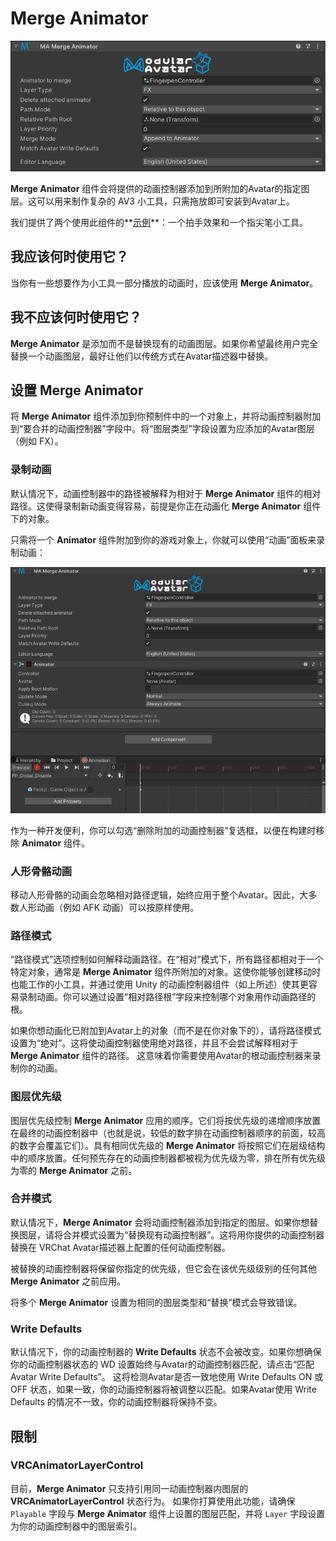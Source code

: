 ﻿# Merge Animator

![Merge Animator](merge-animator.png)

**Merge Animator** 组件会将提供的动画控制器添加到所附加的Avatar的指定图层。这可以用来制作复杂的 AV3 小工具，只需拖放即可安装到Avatar上。

我们提供了两个使用此组件的**[示例](/docs/samples/)**：一个拍手效果和一个指尖笔小工具。

## 我应该何时使用它？

当你有一些想要作为小工具一部分播放的动画时，应该使用 **Merge Animator**。

## 我不应该何时使用它？

**Merge Animator** 是添加而不是替换现有的动画图层。如果你希望最终用户完全替换一个动画图层，最好让他们以传统方式在Avatar描述器中替换。

## 设置 Merge Animator

将 **Merge Animator** 组件添加到你预制件中的一个对象上，并将动画控制器附加到“要合并的动画控制器”字段中。将“图层类型”字段设置为应添加的Avatar图层（例如 FX）。

### 录制动画

默认情况下，动画控制器中的路径被解释为相对于 **Merge Animator** 组件的相对路径。这使得录制新动画变得容易，前提是你正在动画化 **Merge Animator** 组件下的对象。

只需将一个 **Animator** 组件附加到你的游戏对象上，你就可以使用“动画”面板来录制动画：

![Recording an animation using Merge Animator](merge-animator-record.png)

作为一种开发便利，你可以勾选“删除附加的动画控制器”复选框，以便在构建时移除 **Animator** 组件。

### 人形骨骼动画

移动人形骨骼的动画会忽略相对路径逻辑，始终应用于整个Avatar。因此，大多数人形动画（例如 AFK 动画）可以按原样使用。

### 路径模式

“路径模式”选项控制如何解释动画路径。在“相对”模式下，所有路径都相对于一个特定对象，通常是 **Merge Animator** 组件所附加的对象。这使你能够创建移动时也能工作的小工具，并通过使用 Unity 的动画控制器组件（如上所述）使其更容易录制动画。你可以通过设置“相对路径根”字段来控制哪个对象用作动画路径的根。

如果你想动画化已附加到Avatar上的对象（而不是在你对象下的），请将路径模式设置为“绝对”。这将使动画控制器使用绝对路径，并且不会尝试解释相对于 **Merge Animator** 组件的路径。
这意味着你需要使用Avatar的根动画控制器来录制你的动画。

### 图层优先级

图层优先级控制 **Merge Animator** 应用的顺序。它们将按优先级的递增顺序放置在最终的动画控制器中（也就是说，较低的数字排在动画控制器顺序的前面，较高的数字会覆盖它们）。具有相同优先级的 **Merge Animator** 将按照它们在层级结构中的顺序放置。任何预先存在的动画控制器都被视为优先级为零，排在所有优先级为零的 **Merge Animator** 之前。

### 合并模式

默认情况下，**Merge Animator** 会将动画控制器添加到指定的图层。如果你想替换图层，请将合并模式设置为“替换现有动画控制器”。这将用你提供的动画控制器替换在 VRChat Avatar描述器上配置的任何动画控制器。

被替换的动画控制器将保留你指定的优先级，但它会在该优先级级别的任何其他 **Merge Animator** 之前应用。

将多个 **Merge Animator** 设置为相同的图层类型和“替换”模式会导致错误。

### Write Defaults

默认情况下，你的动画控制器的 **Write Defaults** 状态不会被改变。如果你想确保你的动画控制器状态的 WD 设置始终与Avatar的动画控制器匹配，请点击“匹配Avatar Write Defaults”。
这将检测Avatar是否一致地使用 Write Defaults ON 或 OFF 状态，如果一致，你的动画控制器将被调整以匹配。如果Avatar使用 Write Defaults 的情况不一致，你的动画控制器将保持不变。

## 限制

### VRCAnimatorLayerControl

目前，**Merge Animator** 只支持引用同一动画控制器内图层的 **VRCAnimatorLayerControl** 状态行为。
如果你打算使用此功能，请确保 `Playable` 字段与 **Merge Animator** 组件上设置的图层匹配，并将 `Layer` 字段设置为你的动画控制器中的图层索引。